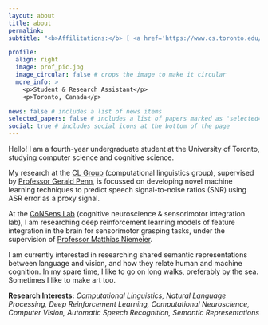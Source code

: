 ```yaml
---
layout: about
title: about
permalink: 
subtitle: "<b>Affilitations:</b> [ <a href='https://www.cs.toronto.edu/compling/'>CL Group</a> ]    [ <a href='https://www.utsc.utoronto.ca/people/niemeier/'>CoNSens Lab</a> ]"

profile:
  align: right
  image: prof_pic.jpg
  image_circular: false # crops the image to make it circular
  more_info: >
    <p>Student & Research Assistant</p>
    <p>Toronto, Canada</p>

news: false # includes a list of news items
selected_papers: false # includes a list of papers marked as "selected={true}"
social: true # includes social icons at the bottom of the page
---
```


Hello! I am a fourth-year undergraduate student at the University of Toronto, studying computer science and cognitive science.

My research at the <a href='https://www.cs.toronto.edu/compling/'>CL Group</a> (computational linguistics group), supervised by <a href='http://www.cs.toronto.edu/~gpenn/'>Professor Gerald Penn</a>, is focussed on developing novel machine learning techniques to predict speech signal-to-noise ratios (SNR) using ASR error as a proxy signal.

At the <a href='https://www.utsc.utoronto.ca/people/niemeier/'>CoNSens Lab</a> (cognitive neuroscience & sensorimotor integration lab), I am researching deep reinforcement learning models of feature integration in the brain for sensorimotor grasping tasks, under the supervision of <a href='https://www.psych.utoronto.ca/people/directories/all-faculty/matthias-niemeier'>Professor Matthias Niemeier</a>. 

I am currently interested in researching shared semantic representations between language and vision, and how they relate human and machine cognition. In my spare time, I like to go on long walks, preferably by the sea. Sometimes I like to make art too.

<b>Research Interests:</b> <i>Computational Linguistics, Natural Language Processing, Deep Reinforcement Learning, Computational Neuroscience, Computer Vision, Automatic Speech Recognition, Semantic Representations</i>

